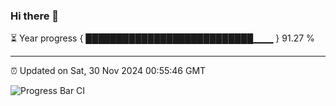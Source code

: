 ### Hi there 👋

⏳ Year progress { ███████████████████████████▁▁▁ } 91.27 %

---

⏰ Updated on Sat, 30 Nov 2024 00:55:46 GMT

![Progress Bar CI](https://github.com/code-lakshay/GitHub-Actions-Demo/workflows/Progress%20Bar%20CI/badge.svg)
